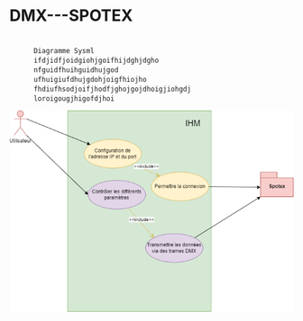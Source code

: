 # DMX---SPOTEX


<code>
      Diagramme Sysml
      ifdjidfjoidgiohjgoifhijdghjdgho
      nfguidfhuihguidhujgod
      ufhuigiufdhujgdohjoigfhiojho
      fhdiufhsodjoifjhodfjghojgojdhoigjiohgdj
      loroigougjhigofdjhoi
</code>

![Sysml](/Sysml.png)

